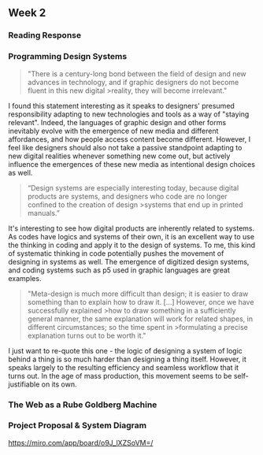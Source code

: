 

## Week 2

### Reading Response
### Programming Design Systems

>"There is a century-long bond between the field of design and new advances in technology, and if graphic designers do not become fluent in this new digital >reality, they will become irrelevant."

I found this statement interesting as it speaks to designers' presumed responsibility adapting to new technologies and tools as a way of "staying relevant". Indeed, the languages of graphic design and other forms inevitably evolve with the emergence of new media and different affordances, and how people access content become different. However, I feel like designers should also not take a passive standpoint adapting to new digital realities whenever something new come out, but actively influence the emergences of these new media as intentional design choices as well.

>“Design systems are especially interesting today, because digital products are systems, and designers who code are no longer confined to the creation of design >systems that end up in printed manuals.”

It's interesting to see how digital products are inherently related to systems. As codes have logics and systems of their own, it is an excellent way to use the thinking in coding and apply it to the design of systems. To me, this kind of systematic thinking in code potentially pushes the movement of designing in systems as well. The emergence of digitized design systems, and coding systems such as p5 used in graphic languages are great examples.

>"Meta-design is much more difficult than design; it is easier to draw something than to explain how to draw it. […] However, once we have successfully explained >how to draw something in a sufficiently general manner, the same explanation will work for related shapes, in different circumstances; so the time spent in >formulating a precise explanation turns out to be worth it."

I just want to re-quote this one - the logic of designing a system of logic behind a thing is so much harder than designing a thing itself. However, it speaks largely to the resulting efficiency and seamless workflow that it turns out. In the age of mass production, this movement seems to be self-justifiable on its own.

### The Web as a Rube Goldberg Machine
### Project Proposal & System Diagram
https://miro.com/app/board/o9J_lXZSoVM=/
